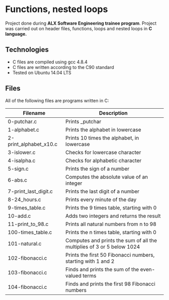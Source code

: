 # Functions, nested loops #
Project done during __ALX Software Engineering trainee program__. Project was carried out on header files, functions, loops and nested loops in __C language.__

## Technologies ##
* C files are compiled using gcc 4.8.4
* C files are written according to the C90 standard
* Tested on Ubuntu 14.04 LTS
## Files ##
All of the following files are programs written in C:

Filename	| Description
----------|------------
0-putchar.c   |	Prints _putchar
1-alphabet.c	| Prints the alphabet in lowercase
2-print_alphabet_x10.c |	Prints 10 times the alphabet, in lowercase
3-islower.c	| Checks for lowercase character
4-isalpha.c	| Checks for alphabetic character
5-sign.c |	Prints the sign of a number
6-abs.c |	Computes the absolute value of an integer
7-print_last_digit.c |	Prints the last digit of a number
8-24_hours.c |	Prints every minute of the day
9-times_table.c |	Prints the 9 times table, starting with 0
10-add.c | Adds two integers and returns the result
11-print_to_98.c	| Prints all natural numbers from n to 98
100-times_table.c	| Prints the n times table, starting with 0
101-natural.c	| Computes and prints the sum of all the multiplies of 3 or 5 below 1024
102-fibonacci.c	| Prints the first 50 Fibonacci numbers, starting with 1 and 2
103-fibonacci.c | 	Finds and prints the sum of the even-valued terms
104-fibonacci.c |	Finds and prints the first 98 Fibonacci numbers

